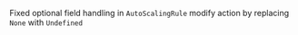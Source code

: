 Fixed optional field handling in `AutoScalingRule` modify action by replacing `None` with `Undefined`
